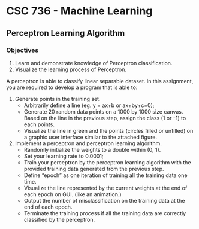 # CSC 736 - Machine Learning
## Perceptron Learning Algorithm
### Objectives  
1. Learn and demonstrate knowledge of Perceptron classification.
2. Visualize the learning process of Perceptron.

A perceptron is able to classify linear separable dataset. In this assignment, you are
required to develop a program that is able to:  
1. Generate points in the training set.  
   - Arbitrarily define a line (eg. y = ax+b or ax+by+c=0);  
   - Generate 20 random data points on a 1000 by 1000 size canvas. Based on the line in the previous step, assign the class (1 or -1) to each points.  
   - Visualize the line in green and the points (circles filled or unfilled) on a graphic user interface similar to the attached figure.  
2. Implement a perceptron and perceptron learning algorithm.  
   - Randomly initialize the weights to a double within (0, 1).  
   - Set your learning rate to 0.0001;  
   - Train your perceptron by the perceptron learning algorithm with the provided training data generated from the previous step.  
   - Define “epoch” as one iteration of training all the training data one time.  
   - Visualize the line represented by the current weights at the end of each epoch on GUI. (like an animation.)  
   - Output the number of misclassification on the training data at the end of each epoch.  
   - Terminate the training process if all the training data are correctly classified by the perceptron.  
